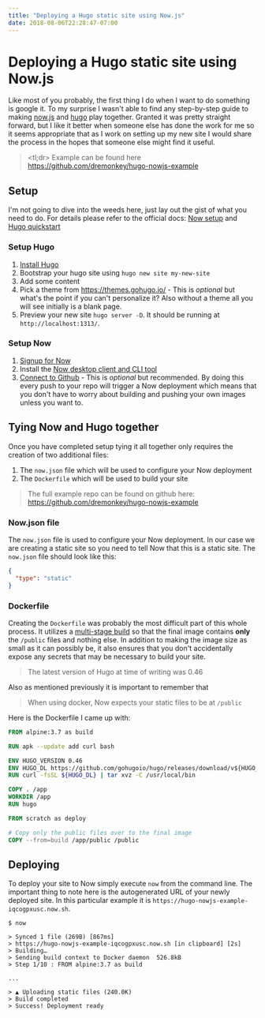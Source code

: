```yaml
---
title: "Deploying a Hugo static site using Now.js"
date: 2018-08-06T22:28:47-07:00
---
```


# Deploying a Hugo static site using Now.js

Like most of you probably, the first thing I do when I want to do something is google it. To my surprise I wasn't able to find any step-by-step guide to making [now.js](https://zeit.co/now) and [hugo](https://gohugo.io/) play together. Granted it was pretty straight forward, but I like it better when someone else has done the work for me so it seems appropriate that as I work on setting up my new site I would share the process in the hopes that someone else might find it useful.

> <tl;dr> Example can be found here https://github.com/dremonkey/hugo-nowjs-example

## Setup

I'm not going to dive into the weeds here, just lay out the gist of what you need to do. For details please refer to the official docs: [Now setup](https://zeit.co/docs) and [Hugo quickstart](https://gohugo.io/getting-started/quick-start/)

### Setup Hugo

1. [Install Hugo](https://gohugo.io/getting-started/installing/)
2. Bootstrap your hugo site using `hugo new site my-new-site`
3. Add some content
4. Pick a theme from https://themes.gohugo.io/ - This is *optional* but what's the point if you can't personalize it? Also without a theme all you will see initially is a blank page.
5. Preview your new site `hugo server -D`. It should be running at `http://localhost:1313/`.

### Setup Now

1. [Signup for Now](https://zeit.co/signup)
2. Install the [Now desktop client and CLI tool](https://zeit.co/download)
3. [Connect to Github](https://zeit.co/github) - This is *optional* but recommended. By doing this every push to your repo will trigger a Now deployment which means that you don't have to worry about building and pushing your own images unless you want to.


## Tying Now and Hugo together

Once you have completed setup tying it all together only requires the creation of two additional files:

1. The `now.json` file which will be used to configure your Now deployment
2. The `Dockerfile` which will be used to build your site

> The full example repo can be found on github here: https://github.com/dremonkey/hugo-nowjs-example

### Now.json file

The `now.json` file is used to configure your Now deployment. In our case we are creating a static site so you need to tell Now that this is a static site. The `now.json` file should look like this:

```json
{
  "type": "static"
}
```

### Dockerfile

Creating the `Dockerfile` was probably the most difficult part of this whole process. It utilizes a [multi-stage build](https://docs.docker.com/develop/develop-images/multistage-build/) so that the final image contains **only** the `/public` files and nothing else. In addition to making the image size as small as it can possibly be, it also ensures that you don't accidentally expose any secrets that may be necessary to build your site.

> The latest version of Hugo at time of writing was 0.46

Also as mentioned previously it is important to remember that

> When using docker, Now expects your static files to be at `/public`

Here is the Dockerfile I came up with:

```Dockerfile
FROM alpine:3.7 as build

RUN apk --update add curl bash

ENV HUGO_VERSION 0.46
ENV HUGO_DL https://github.com/gohugoio/hugo/releases/download/v${HUGO_VERSION}/hugo_${HUGO_VERSION}_Linux-64bit.tar.gz
RUN curl -fsSL ${HUGO_DL} | tar xvz -C /usr/local/bin

COPY . /app
WORKDIR /app
RUN hugo

FROM scratch as deploy

# Copy only the public files over to the final image
COPY --from=build /app/public /public
```

## Deploying

To deploy your site to Now simply execute `now` from the command line. The important thing to note here is the autogenerated URL of your newly deployed site. In this particular example it is `https://hugo-nowjs-example-iqcogpxusc.now.sh`.

```
$ now

> Synced 1 file (269B) [867ms]
> https://hugo-nowjs-example-iqcogpxusc.now.sh [in clipboard] [2s]
> Building…
> Sending build context to Docker daemon  526.8kB
> Step 1/10 : FROM alpine:3.7 as build

...

> ▲ Uploading static files (240.0K)
> Build completed
> Success! Deployment ready
```
